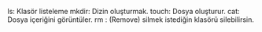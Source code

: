 ls: Klasör listeleme
mkdir: Dizin oluşturmak.
touch: Dosya oluşturur.
cat: Dosya içeriğini görüntüler.
rm : (Remove) silmek istediğin klasörü silebilirsin.
